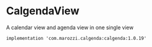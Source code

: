 # CalgendaView
A calendar view and agenda view in one single view


    implementation 'com.marozzi.calgenda:calgenda:1.0.19'